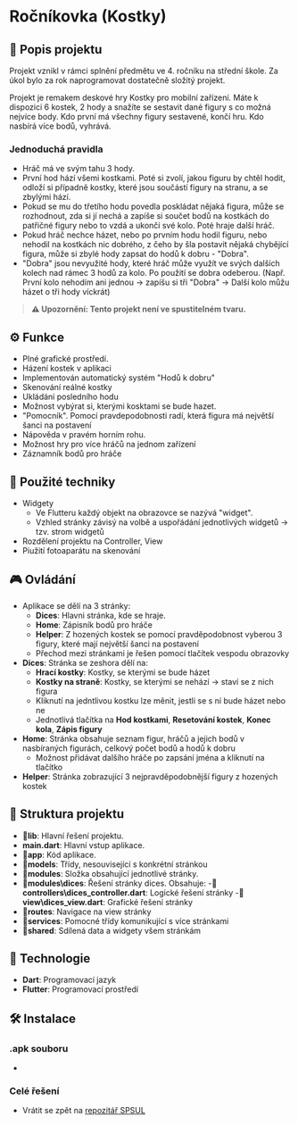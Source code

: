 # Ročníkovka (Kostky)

## 📜 Popis projektu

Projekt vznikl v rámci splnění předmětu ve 4. ročníku na střední škole. Za úkol bylo za rok naprogramovat dostatečně složitý projekt.

Projekt je remakem deskové hry Kostky pro mobilní zařízení. Máte k dispozici 6 kostek, 2 hody a snažíte se sestavit dané figury s co možná nejvíce body. Kdo první má všechny figury sestavené, končí hru. Kdo nasbírá více bodů, vyhrává.

### Jednoduchá pravidla
- Hráč má ve svým tahu 3 hody.
- První hod hází všemi kostkami. Poté si zvolí, jakou figuru by chtěl hodit, odloží si případně kostky, které jsou součástí figury na stranu, a se zbylými hází.
- Pokud se mu do třetího hodu povedla poskládat nějaká figura, může se rozhodnout, zda si jí nechá a zapíše si součet bodů na kostkách do patřičné figury nebo to vzdá a ukončí své kolo. Poté hraje další hráč.
- Pokud hráč nechce házet, nebo po prvním hodu hodil figuru, nebo nehodil na kostkách nic dobrého, z čeho by šla postavit nějaká chybějící figura, může si zbylé hody zapsat do hodů k dobru - "Dobra".
- "Dobra" jsou nevyužité hody, které hráč může využít ve svých dalších kolech nad rámec 3 hodů za kolo. Po použití se dobra odeberou.  (Např. První kolo nehodím ani jednou -> zapíšu si tři "Dobra" -> Další kolo můžu házet o tři hody víckrát)

> **⚠️ Upozornění: Tento projekt není ve spustitelném tvaru.**

## ⚙️ Funkce

- Plné grafické prostředí.
- Házení kostek v aplikaci
- Implementován automatický systém "Hodů k dobru"
- Skenování reálné kostky
- Ukládání posledního hodu
- Možnost vybýrat si, kterými kosktami se bude hazet.
- "Pomocník". Pomocí pravdepodobnosti radí, která figura má největší šanci na postavení
- Nápověda v pravém horním rohu.
- Možnost hry pro více hráčů na jednom zařízení
- Záznamník bodů pro hráče

## 🧠 Použité techniky

- Widgety
  - Ve Flutteru každý objekt na obrazovce se nazývá "widget".
  - Vzhled stránky závisý na volbě a uspořádání jednotlivých widgetů -> tzv. strom widgetů
- Rozdělení projektu na Controller, View
- Piužití fotoaparátu na skenování
  
## 🎮 Ovládání
- Aplikace se dělí na 3 stránky:
  - **Dices**: Hlavni stránka, kde se hraje.
  - **Home**: Zápisník bodů pro hráče
  - **Helper**: Z hozených kostek se pomocí pravděpodobnost vyberou 3 figury, které mají největší šanci na postavení
  - Přechod mezi stránkami je řešen pomocí tlačítek vespodu obrazovky
- **Dices**: Stránka se zeshora dělí na:
   - **Hrací kostky**: Kostky, se kterými se bude házet
   - **Kostky na straně**: Kostky, se kterými se nehází -> staví se z nich figura
   - Kliknutí na jedntlivou kostku lze měnit, jestli se s ní bude házet nebo ne
   - Jednotlivá tlačítka na **Hod kostkami**, **Resetování kostek**, **Konec kola**, **Zápis figury**
- **Home**: Stránka obsahuje seznam figur, hráčů a jejich bodů v nasbíraných figurách, celkový počet bodů a hodů k dobru
  - Možnost přidávat dalšího hráče po zapsání jména a kliknutí na tlačítko
- **Helper**: Stránka zobrazující 3 nejpravděpodobnější figury z hozených kostek

## 📂 Struktura projektu

- **📂lib**: Hlavní řešení projektu.
- **main.dart**: Hlavní vstup aplikace.
- **📂app**: Kód aplikace.
- **📂models**: Třídy, nesouvisející s konkrétní stránkou
- **📂modules**: Složka obsahující jednotlivé stránky.
- **📂modules\dices**: Řešení stránky dices. Obsahuje:
  -**📂controllers\dices_controller.dart**: Logické řešení stránky
  -**📂view\dices_view.dart**: Grafické řešení stránky
- **📂routes**: Navigace na view stránky
- **📂services**: Pomocné třídy komunikující s více stránkami
- **📂shared**: Sdílená data a widgety všem stránkám

## 🚀 Technologie

- **Dart**: Programovací jazyk
- **Flutter**: Programovací prostředí

## 🛠️ Instalace
### .apk souboru
- 
### Celé řešení
- Vrátit se zpět na [repozitář SPSUL](../)


